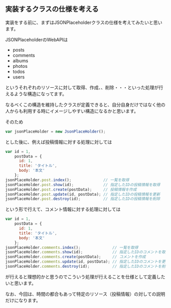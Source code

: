 ## 実装するクラスの仕様を考える

実装をする前に、まずはJSONPlaceholderクラスの仕様を考えてみたいと思います。


JSONPlaceholderのWebAPIは

- posts
- comments
- albums
- photos
- todos
- users

というそれぞれのリソースに対して取得、作成、、削除・・・といった処理が行えるような構造になってます。

なるべくこの構造を維持したクラスが定義できると、自分自身だけではなく他の人からも利用する時にイメージしやすい構造になるかと思います。

そのため

```javascript
var jsonPlaceHolder = new JsonPlaceHolder();
```

とした後に、例えば投稿情報に対する処理に対しては

```javascript
var id = 1,
    postData = {
      id: 1,
      title: 'タイトル',
      body: '本文'
    };
jsonPlaceHolder.post.index();              // 一覧を取得
jsonPlaceHolder.post.show(id);             // 指定したIDの投稿情報を取得
jsonPlaceHolder.post.create(postData);     // 投稿情報を作成
jsonPlaceHolder.post.update(id, postData); // 指定したIDの投稿情報を更新
jsonPlaceHolder.post.destroy(id);          // 指定したIDの投稿情報を削除
```

という形で行えて、コメント情報に対する処理に対しては

```javascript
var id = 1,
    postData = {
      id: 1,
      title: 'タイトル',
      body: '本文'
    };
jsonPlaceHolder.comments.index();              // 一覧を取得
jsonPlaceHolder.comments.show(id);             // 指定したIDのコメントを取得
jsonPlaceHolder.comments.create(postData);     // コメントを作成
jsonPlaceHolder.comments.update(id, postData); // 指定したIDのコメントを更新
jsonPlaceHolder.comments.destroy(id);          // 指定したIDのコメントを削除
```

が行えると理想的かと思うのでこういう処理が行えることを仕様として定義したいと思います。

なお、今回は、時間の都合もあって特定のリソース（投稿情報）の対しての説明だけになります。
